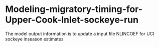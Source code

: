 # Modeling-migratory-timing-for-Upper-Cook-Inlet-sockeye-run
The model output information is to update a input file NLINCOEF for UCI sockeye inseason estimates
